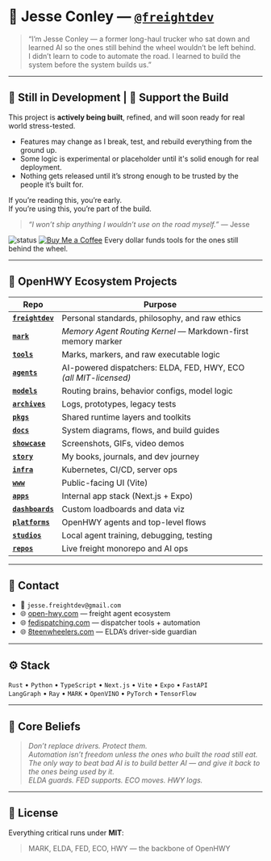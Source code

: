 # 👋 Jesse Conley — [`@freightdev`](https://github.com/freightdev)

> “I’m Jesse Conley — a former long-haul trucker who sat down and learned AI so the ones still behind the wheel wouldn’t be left behind.  
> I didn’t learn to code to automate the road. I learned to build the system before the system builds us.”

---

## 🚧 Still in Development | 🙏 Support the Build

This project is **actively being built**, refined, and will soon ready for real world stress-tested.

- Features may change as I break, test, and rebuild everything from the ground up.
- Some logic is experimental or placeholder until it's solid enough for real deployment.
- Nothing gets released until it’s strong enough to be trusted by the people it’s built for.

If you’re reading this, you’re early.  
If you’re using this, you’re part of the build.

> *“I won’t ship anything I wouldn’t use on the road myself.”* — Jesse

![status](https://img.shields.io/badge/status-in%20development-orange?style=flat-square)
[![Buy Me a Coffee](https://img.shields.io/badge/support-buy%20me%20a%20coffee-yellow?logo=buymeacoffee&style=flat)](https://buymeacoffee.com/freightdev)
Every dollar funds tools for the ones still behind the wheel.

---

## 🚚 OpenHWY Ecosystem Projects

| Repo | Purpose |
|------|---------|
| **[`freightdev`](https://github.com/freightdev/freightdev)** | Personal standards, philosophy, and raw ethics |
| **[`mark`](https://github.com/freightdev/mark)** | *Memory Agent Routing Kernel* — Markdown-first memory marker |
| **[`tools`](https://github.com/freightdev/tools)** | Marks, markers, and raw executable logic |
| **[`agents`](https://github.com/freightdev/agents)** | AI-powered dispatchers: ELDA, FED, HWY, ECO *(all MIT-licensed)* |
| **[`models`](https://github.com/freightdev/models)** | Routing brains, behavior configs, model logic |
| **[`archives`](https://github.com/freightdev/archives)** | Logs, prototypes, legacy tests |
| **[`pkgs`](https://github.com/freightdev/pkgs)** | Shared runtime layers and toolkits |
| **[`docs`](https://github.com/freightdev/docs)** | System diagrams, flows, and build guides |
| **[`showcase`](https://github.com/freightdev/showcase)** | Screenshots, GIFs, video demos |
| **[`story`](https://github.com/freightdev/story)** | My books, journals, and dev journey |
| **[`infra`](https://github.com/freightdev/infra)** | Kubernetes, CI/CD, server ops |
| **[`www`](https://github.com/freightdev/www)** | Public-facing UI (Vite) |
| **[`apps`](https://github.com/freightdev/apps)** | Internal app stack (Next.js + Expo) |
| **[`dashboards`](https://github.com/freightdev/dashboards)** | Custom loadboards and data viz |
| **[`platforms`](https://github.com/freightdev/platforms)** | OpenHWY agents and top-level flows |
| **[`studios`](https://github.com/freightdev/studios)** | Local agent training, debugging, testing |
| **[`repos`](https://github.com/freightdev/repos)** | Live freight monorepo and AI ops |

---

## 💼 Contact

- 📧 `jesse.freightdev@gmail.com`  
- 🌐 [open-hwy.com](https://open-hwy.com) — freight agent ecosystem  
- 🌐 [fedispatching.com](https://fedispatching.com) — dispatcher tools + automation  
- 🌐 [8teenwheelers.com](https://8teenwheelers.com) — ELDA’s driver-side guardian

---

## ⚙️ Stack

`Rust` • `Python` • `TypeScript` • `Next.js` • `Vite` • `Expo` • `FastAPI`  
`LangGraph` • `Ray` • `MARK` • `OpenVINO` • `PyTorch` • `TensorFlow`

---

## 🧠 Core Beliefs

> *Don’t replace drivers. Protect them.*  
> *Automation isn’t freedom unless the ones who built the road still eat.*  
> *The only way to beat bad AI is to build better AI — and give it back to the ones being used by it.*  
> *ELDA guards. FED supports. ECO moves. HWY logs.*

---

## 📄 License

Everything critical runs under **MIT**:  
> MARK, ELDA, FED, ECO, HWY — the backbone of OpenHWY
